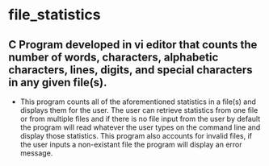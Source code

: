 # file_statistics
 
## C Program developed in vi editor that counts the number of words, characters, alphabetic characters, lines, digits, and special characters in any given file(s).

- This program counts all of the aforementioned statistics in a file(s) and displays them for the user. The user can retrieve statistics from one file or from multiple files and if there is no file input from the user by default the program will read whatever the user types on the command line and display those statistics. This program also accounts for invalid files, if the user inputs a non-existant file the program will display an error message. 



